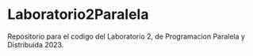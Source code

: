 # Laboratorio2Paralela
Repositorio para el codigo del Laboratorio 2, de Programacion Paralela y Distribuida 2023.
